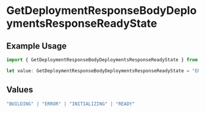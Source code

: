 # GetDeploymentResponseBodyDeploymentsResponseReadyState

## Example Usage

```typescript
import { GetDeploymentResponseBodyDeploymentsResponseReadyState } from "@vercel/sdk/models/getdeploymentop.js";

let value: GetDeploymentResponseBodyDeploymentsResponseReadyState = "ERROR";
```

## Values

```typescript
"BUILDING" | "ERROR" | "INITIALIZING" | "READY"
```